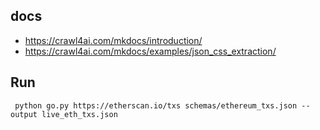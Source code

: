 ## docs
- https://crawl4ai.com/mkdocs/introduction/
- https://crawl4ai.com/mkdocs/examples/json_css_extraction/

## Run 
` python go.py https://etherscan.io/txs schemas/ethereum_txs.json --output live_eth_txs.json` 